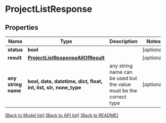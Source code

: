 # ProjectListResponse


## Properties
Name | Type | Description | Notes
------------ | ------------- | ------------- | -------------
**status** | **bool** |  | [optional] 
**result** | [**ProjectListResponseAllOfResult**](ProjectListResponseAllOfResult.md) |  | [optional] 
**any string name** | **bool, date, datetime, dict, float, int, list, str, none_type** | any string name can be used but the value must be the correct type | [optional]

[[Back to Model list]](../README.md#documentation-for-models) [[Back to API list]](../README.md#documentation-for-api-endpoints) [[Back to README]](../README.md)


